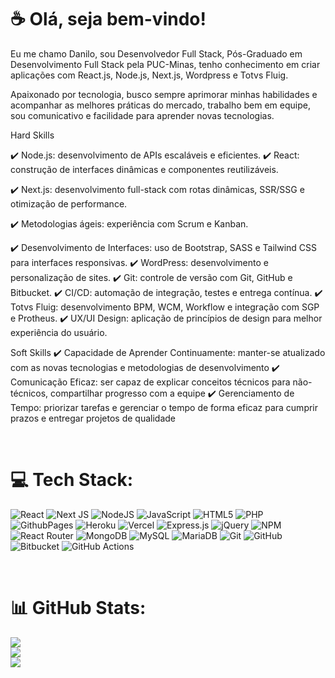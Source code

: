 # ☕ Olá, seja bem-vindo! 

Eu me chamo Danilo, sou Desenvolvedor Full Stack, Pós-Graduado em Desenvolvimento Full Stack pela PUC-Minas, tenho conhecimento em criar aplicações com React.js, Node.js, Next.js, Wordpress e Totvs Fluig.

Apaixonado por tecnologia, busco sempre aprimorar minhas habilidades e acompanhar as melhores práticas do mercado, trabalho bem em equipe, sou comunicativo e facilidade para aprender novas tecnologias.

Hard Skills

✔️ Node.js: desenvolvimento de APIs escaláveis e eficientes.
✔️ React: construção de interfaces dinâmicas e componentes reutilizáveis.

✔️ Next.js: desenvolvimento full-stack com rotas dinâmicas, SSR/SSG e otimização de performance.

✔️ Metodologias ágeis: experiência com Scrum e Kanban.

✔️ Desenvolvimento de Interfaces: uso de Bootstrap, SASS e Tailwind CSS para interfaces responsivas.
✔️ WordPress: desenvolvimento e personalização de sites.
✔️ Git: controle de versão com Git, GitHub e Bitbucket.
✔️ CI/CD: automação de integração, testes e entrega contínua.
✔️ Totvs Fluig: desenvolvimento BPM, WCM, Workflow e integração com SGP e Protheus.
✔️ UX/UI Design: aplicação de princípios de design para melhor experiência do usuário.


Soft Skills
✔️ Capacidade de Aprender Continuamente: manter-se atualizado com as novas tecnologias e metodologias de desenvolvimento
✔️ Comunicação Eficaz: ser capaz de explicar conceitos técnicos para não-técnicos, compartilhar progresso com a equipe
✔️ Gerenciamento de Tempo: priorizar tarefas e gerenciar o tempo de forma eficaz para cumprir prazos e entregar projetos de qualidade

</br>

# 💻 Tech Stack:
![React](https://img.shields.io/badge/react-%2320232a.svg?style=for-the-badge&logo=react&logoColor=%2361DAFB) ![Next JS](https://img.shields.io/badge/Next-black?style=for-the-badge&logo=next.js&logoColor=white) ![NodeJS](https://img.shields.io/badge/node.js-6DA55F?style=for-the-badge&logo=node.js&logoColor=white) ![JavaScript](https://img.shields.io/badge/javascript-%23323330.svg?style=for-the-badge&logo=javascript&logoColor=%23F7DF1E) ![HTML5](https://img.shields.io/badge/html5-%23E34F26.svg?style=for-the-badge&logo=html5&logoColor=white) ![PHP](https://img.shields.io/badge/php-%23777BB4.svg?style=for-the-badge&logo=php&logoColor=white) ![GithubPages](https://img.shields.io/badge/github%20pages-121013?style=for-the-badge&logo=github&logoColor=white) ![Heroku](https://img.shields.io/badge/heroku-%23430098.svg?style=for-the-badge&logo=heroku&logoColor=white) ![Vercel](https://img.shields.io/badge/vercel-%23000000.svg?style=for-the-badge&logo=vercel&logoColor=white) ![Express.js](https://img.shields.io/badge/express.js-%23404d59.svg?style=for-the-badge&logo=express&logoColor=%2361DAFB) ![jQuery](https://img.shields.io/badge/jquery-%230769AD.svg?style=for-the-badge&logo=jquery&logoColor=white) ![NPM](https://img.shields.io/badge/NPM-%23CB3837.svg?style=for-the-badge&logo=npm&logoColor=white)   ![React Router](https://img.shields.io/badge/React_Router-CA4245?style=for-the-badge&logo=react-router&logoColor=white) ![MongoDB](https://img.shields.io/badge/MongoDB-%234ea94b.svg?style=for-the-badge&logo=mongodb&logoColor=white) ![MySQL](https://img.shields.io/badge/mysql-4479A1.svg?style=for-the-badge&logo=mysql&logoColor=white) ![MariaDB](https://img.shields.io/badge/MariaDB-003545?style=for-the-badge&logo=mariadb&logoColor=white) ![Git](https://img.shields.io/badge/git-%23F05033.svg?style=for-the-badge&logo=git&logoColor=white) ![GitHub](https://img.shields.io/badge/github-%23121011.svg?style=for-the-badge&logo=github&logoColor=white) ![Bitbucket](https://img.shields.io/badge/bitbucket-%230047B3.svg?style=for-the-badge&logo=bitbucket&logoColor=white) ![GitHub Actions](https://img.shields.io/badge/github%20actions-%232671E5.svg?style=for-the-badge&logo=githubactions&logoColor=white)

</br>

# 📊 GitHub Stats:
![](https://github-readme-stats.vercel.app/api?username=daniloaugusto9101&theme=dark&hide_border=false&include_all_commits=false&count_private=false)<br/>
![](https://github-readme-streak-stats.herokuapp.com/?user=daniloaugusto9101&theme=dark&hide_border=false)<br/>
![](https://github-readme-stats.vercel.app/api/top-langs/?username=daniloaugusto9101&theme=dark&hide_border=false&include_all_commits=false&count_private=false&layout=compact)
